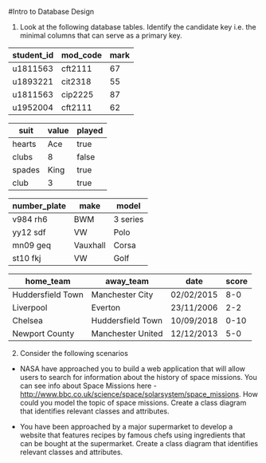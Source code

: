 #Intro to Database Design

1. Look at the following database tables. Identify the candidate key i.e. the minimal columns that can serve as a primary key.

 | student_id | mod_code | mark |
 |------------|----------|------|
 | u1811563   | cft2111  | 67   |
 | u1893221   | cit2318  | 55   |
 | u1811563   | cip2225  | 87   |
 | u1952004   | cft2111  | 62   |


 | suit   | value | played |
 |--------|-------|--------|
 | hearts | Ace   | true   |
 | clubs  | 8     | false  |
 | spades | King  | true   |
 | club   | 3     | true   |

 | number_plate | make     | model    |
 |--------------|----------|----------|
 | v984 rh6     | BWM      | 3 series |
 | yy12 sdf     | VW       | Polo     |
 | mn09 geq     | Vauxhall | Corsa    |
 | st10 fkj     | VW       | Golf     |

 | home_team         | away_team         | date       | score |
 |-------------------|-------------------|------------|-------|
 | Huddersfield Town | Manchester City   | 02/02/2015 | 8-0   |
 | Liverpool         | Everton           | 23/11/2006 | 2-2   |
 | Chelsea           | Huddersfield Town | 10/09/2018 | 0-10  |
 | Newport County    | Manchester United | 12/12/2013 | 5-0   |

2. Consider the following scenarios

* NASA have approached you to build a web application that will allow users to search for information about the history of space missions. You can see info about Space Missions here - http://www.bbc.co.uk/science/space/solarsystem/space_missions. How could you model the topic of space missions. Create a class diagram that identifies relevant classes and attributes. 

* You have been approached by a major supermarket to develop a website that features recipes by famous chefs using ingredients that can be bought at the supermarket. Create a class diagram that identifies relevant classes and attributes. 


